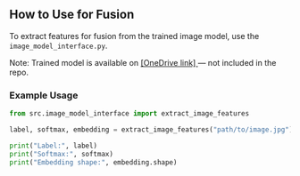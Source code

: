 ## How to Use for Fusion

To extract features for fusion from the trained image model, use the `image_model_interface.py`.

Note: Trained model is available on [\[OneDrive link\] ](https://studentmdh-my.sharepoint.com/:f:/r/personal/lpc24001_student_mdu_se/Documents/MoodDetection_Image_Model?csf=1&web=1&e=X2xPBQ) — not included in the repo.
 
### Example Usage

```python
from src.image_model_interface import extract_image_features

label, softmax, embedding = extract_image_features("path/to/image.jpg")

print("Label:", label)
print("Softmax:", softmax)
print("Embedding shape:", embedding.shape)

